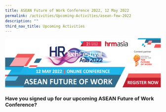 ```yaml
---
title: ASEAN Future of Work Conference 2022, 12 May 2022
permalink: /activities/Upcoming-Activities/asean-fow-2022
description: ""
third_nav_title: Upcoming Activities
---
```

![ASEAN Future of Work Conference 2022](/images/ASEAN%20FOW%20Conference%202022/asean%20fow%202022%20conference%20banner.png)

### Have you signed up for our upcoming ASEAN Future of Work Conference?